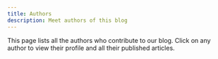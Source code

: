 ```yaml
---
title: Authors
description: Meet authors of this blog
---
```


This page lists all the authors who contribute to our blog. Click on any author to view their profile and all their published articles.
